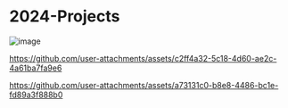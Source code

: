 # 2024-Projects


![image](https://github.com/user-attachments/assets/6fb308aa-95cf-4cb4-97bf-ea2c4ca5e555)


https://github.com/user-attachments/assets/c2ff4a32-5c18-4d60-ae2c-4a61ba7fa9e6



https://github.com/user-attachments/assets/a73131c0-b8e8-4486-bc1e-fd89a3f888b0

